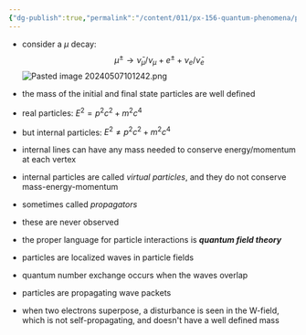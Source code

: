 ```yaml
---
{"dg-publish":true,"permalink":"/content/011/px-156-quantum-phenomena/px-156-b-particle-physics/px-156-g-feynmann-diagrams/px-156-g5-virtual-particles/","noteIcon":"1","created":"2024-11-25T10:50:32.000+00:00","updated":"2024-11-26T20:03:09.130+00:00"}
---
```


- consider a $\mu$ decay: 
$$\mu^{\pm} \to \bar\nu_{\mu}/\nu_{\mu} + e^{\pm} + \nu_{e}/\bar\nu_{e}$$
![Pasted image 20240507101242.png](/img/user/pics/Pasted%20image%2020240507101242.png)
- the mass of the initial and final state particles are well defined

- real particles: $E^{2}= p^{2}c^{2}+ m^{2}c^{4}$
- but internal particles: $E^{2}\neq p^{2}c^{2}+ m^{2}c^{4}$
- internal lines can have any mass needed to conserve energy/momentum at each vertex
- internal particles are called *virtual particles*, and they do not conserve mass-energy-momentum
- sometimes called *propagators*
- these are never observed

- the proper language for particle interactions is ***quantum field theory***
- particles are localized waves in particle fields
- quantum number exchange occurs when the waves overlap
- particles are propagating wave packets
- when two electrons superpose, a disturbance is seen in the W-field, which is not self-propagating, and doesn't have a well defined mass